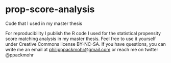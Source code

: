 # prop-score-analysis
Code that I used in my master thesis

For reproducibility I publish the R code I used for the statistical propensity score matching analysis in my master thesis. 
Feel free to use it yourself under Creative Commons license BY-NC-SA. If you have questions, you can write me an email at philipppackmohr@gmail.com or reach me on twitter @ppackmohr
